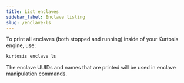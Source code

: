```yaml
---
title: List enclaves
sidebar_label: Enclave listing
slug: /enclave-ls
---
```


To print all enclaves (both stopped and running) inside of your Kurtosis engine, use:

```bash
kurtosis enclave ls
```

The enclave UUIDs and names that are printed will be used in enclave manipulation commands.